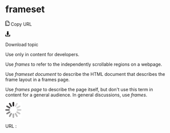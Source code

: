 # frameset

![Copy URL](media/frameset/Copy.png)
Copy URL

![Download](media/frameset/Download.png)

Download topic

Use only in content for developers. 

Use *frames* to refer to the independently scrollable regions on a webpage. 

Use *frameset document* to describe the HTML document that describes the frame layout in a frames page.

Use *frames page* to describe the page itself, but don't use this term in content for a general audience. In general discussions, use *frames*.

![In progress](media/frameset/activity-large.gif)

URL :
